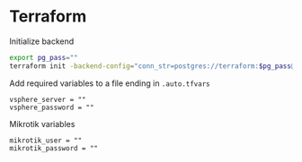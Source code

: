 # Terraform

Initialize backend

```sh
export pg_pass=""
terraform init -backend-config="conn_str=postgres://terraform:$pg_pass@pg01.hlab.no/terraform"
```

Add required variables to a file ending in `.auto.tfvars`

```
vsphere_server = ""
vsphere_password = ""
```

Mikrotik variables

```
mikrotik_user = ""
mikrotik_password = ""
```
